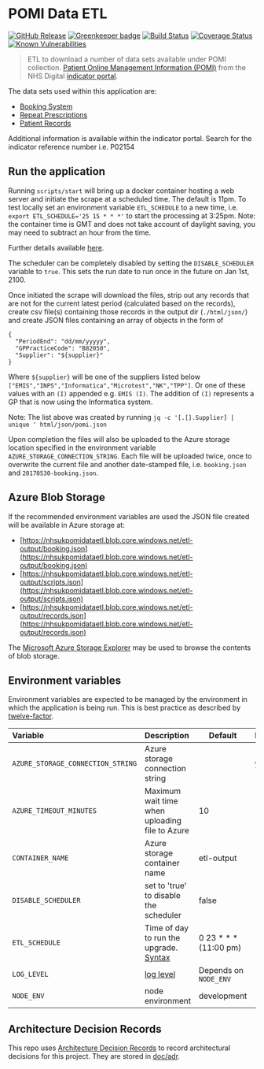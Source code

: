 # POMI Data ETL

[![GitHub Release](https://img.shields.io/github/release/nhsuk/pomi-data-etl.svg)](https://github.com/nhsuk/pomi-data-etl/releases/latest/)
[![Greenkeeper badge](https://badges.greenkeeper.io/nhsuk/pomi-data-etl.svg)](https://greenkeeper.io/)
[![Build Status](https://travis-ci.org/nhsuk/pomi-data-etl.svg?branch=master)](https://travis-ci.org/nhsuk/pomi-data-etl)
[![Coverage Status](https://coveralls.io/repos/github/nhsuk/pomi-data-etl/badge.svg?branch=master)](https://coveralls.io/github/nhsuk/pomi-data-etl?branch=master)
[![Known Vulnerabilities](https://snyk.io/test/github/nhsuk/pomi-data-etl/badge.svg)](https://snyk.io/test/github/nhsuk/pomi-data-etl)

> ETL to download a number of data sets available under POMI collection.
[Patient Online Management Information (POMI)](http://content.digital.nhs.uk/pomi)
from the NHS Digital [indicator portal](https://indicators.hscic.gov.uk/).

The data sets used within this application are:

* [Booking System](https://indicators.hscic.gov.uk/download/PHF10/Data/BOOK_CANCEL_APPOINTMENTS_POMI.csv)
* [Repeat Prescriptions](https://indicators.hscic.gov.uk/download/PHF10/Data/ORDER_REPEAT_PRESCRIPTIONS_POMI.csv)
* [Patient Records](https://indicators.hscic.gov.uk/download/PHF10/Data/DETAILED_CODED_RECORDS_POMI.csv )

Additional information is available within the indicator portal. Search for
the indicator reference number i.e. P02154

## Run the application

Running `scripts/start` will bring up a docker container hosting a web server
and initiate the scrape at a scheduled time.  The default is 11pm. To test
locally set an environment variable `ETL_SCHEDULE` to a new time, i.e. `export
ETL_SCHEDULE='25 15 * * *'` to start the processing at 3:25pm. Note: the
container time is GMT and does not take account of daylight saving, you may
need to subtract an hour from the time.

Further details available [here](https://www.npmjs.com/package/node-schedule).

The scheduler can be completely disabled by setting the `DISABLE_SCHEDULER`
variable to `true`. This sets the run date to run once in the future on Jan
1st, 2100.

Once initiated the scrape will download the files, strip out any records that
are not for the current latest period (calculated based on the records), create
csv file(s) containing those records in the output dir (`./html/json/`) and
create JSON
files containing an array of objects in the form of
```
{
  "PeriodEnd": "dd/mm/yyyyy",
  "GPPracticeCode": "B82050",
  "Supplier": "${supplier}"
}
```
Where `${supplier}` will be one of the suppliers listed below
`["EMIS","INPS","Informatica","Microtest","NK","TPP"]`. Or one of these values
with an `(I)` appended e.g. `EMIS (I)`. The addition of `(I)` represents a GP
that is now using the Informatica system.

Note: The list above was created by running
`jq -c '[.[].Supplier] | unique ' html/json/pomi.json`

Upon completion the files will also be uploaded to the Azure storage location
specified in the environment variable `AZURE_STORAGE_CONNECTION_STRING`. Each
file will be uploaded twice, once to overwrite the current file and another
date-stamped file, i.e. `booking.json` and `20170530-booking.json`.

## Azure Blob Storage

If the recommended environment variables are used the JSON file created will be
available in Azure storage at:
* [https://nhsukpomidataetl.blob.core.windows.net/etl-output/booking.json](https://nhsukpomidataetl.blob.core.windows.net/etl-output/booking.json)
* [https://nhsukpomidataetl.blob.core.windows.net/etl-output/scripts.json](https://nhsukpomidataetl.blob.core.windows.net/etl-output/scripts.json)
* [https://nhsukpomidataetl.blob.core.windows.net/etl-output/records.json](https://nhsukpomidataetl.blob.core.windows.net/etl-output/records.json)

The [Microsoft Azure Storage Explorer](http://storageexplorer.com/) may be used
to browse the contents of blob storage.

## Environment variables

Environment variables are expected to be managed by the environment in which
the application is being run. This is best practice as described by
[twelve-factor](https://12factor.net/config).

| Variable                           | Description                                                                                                 | Default               | Required |
| :--------------------------------- | :---------------------------------------------------------------------------------------------------------- | --------------------- | :------- |
| `AZURE_STORAGE_CONNECTION_STRING`  | Azure storage connection string                                                                             |                       | yes      |
| `AZURE_TIMEOUT_MINUTES`            | Maximum wait time when uploading file to Azure                                                              | 10                    |          |
| `CONTAINER_NAME`                   | Azure storage container name                                                                                | etl-output            |          |
| `DISABLE_SCHEDULER`                | set to 'true' to disable the scheduler                                                                      | false                 |          |
| `ETL_SCHEDULE`                     | Time of day to run the upgrade. [Syntax](https://www.npmjs.com/package/node-schedule#cron-style-scheduling) | 0 23 * * * (11:00 pm) |          |
| `LOG_LEVEL`                        | [log level](https://github.com/trentm/node-bunyan#levels)                                                   | Depends on `NODE_ENV` |          |
| `NODE_ENV`                         | node environment                                                                                            | development           |          |

## Architecture Decision Records

This repo uses
[Architecture Decision Records](http://thinkrelevance.com/blog/2011/11/15/documenting-architecture-decisions)
to record architectural decisions for this project.
They are stored in [doc/adr](doc/adr).
